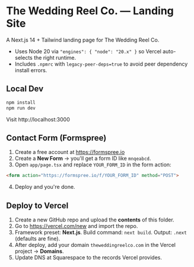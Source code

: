 
# The Wedding Reel Co. — Landing Site

A Next.js 14 + Tailwind landing page for The Wedding Reel Co.

- Uses Node 20 via `"engines": { "node": "20.x" }` so Vercel auto-selects the right runtime.
- Includes `.npmrc` with `legacy-peer-deps=true` to avoid peer dependency install errors.

## Local Dev

```bash
npm install
npm run dev
```

Visit http://localhost:3000

## Contact Form (Formspree)

1. Create a free account at https://formspree.io
2. Create a **New Form** → you'll get a form ID like `mnqeabcd`.
3. Open `app/page.tsx` and replace `YOUR_FORM_ID` in the form action:
```html
<form action="https://formspree.io/f/YOUR_FORM_ID" method="POST">
```
4. Deploy and you're done.

## Deploy to Vercel

1. Create a new GitHub repo and upload the **contents** of this folder.
2. Go to https://vercel.com/new and import the repo.
3. Framework preset: **Next.js**. Build command: `next build`. Output: `.next` (defaults are fine).
4. After deploy, add your domain `theweddingreelco.com` in the Vercel project → **Domains**.
5. Update DNS at Squarespace to the records Vercel provides.

